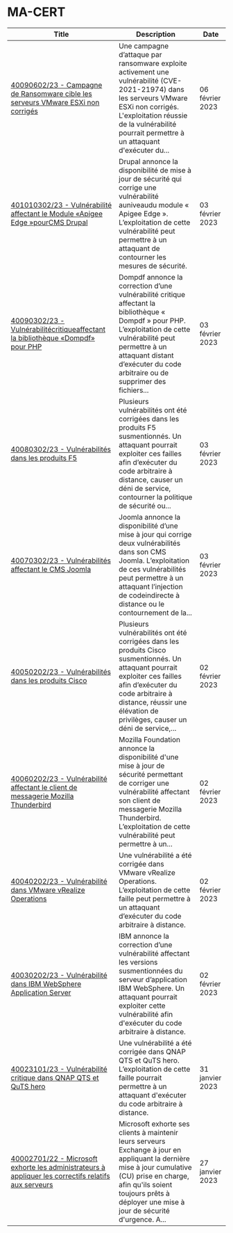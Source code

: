 

# MA-CERT

 |Title|Description|Date|
 |---|---|---|
 |[40090602/23 - Campagne de Ransomware cible les serveurs VMware ESXi non corrigés](https://www.dgssi.gov.ma//fr/content/4009060223-campagne-de-ransomware-cible-les-serveurs-vmware-esxi-non-corriges.html)|Une campagne d’attaque par ransomware exploite activement une vulnérabilité (CVE-2021-21974) dans les serveurs VMware ESXi non corrigés. L'exploitation réussie de la vulnérabilité pourrait permettre à un attaquant d'exécuter du...|06 février 2023|
 |[401010302/23 - Vulnérabilité affectant le Module «Apigee Edge »pourCMS Drupal](https://www.dgssi.gov.ma//fr/content/40101030223-vulnerabilite-affectant-le-module-apigee-edge-pour-cms-drupal.html)|Drupal annonce la disponibilité de mise à jour de sécurité qui corrige une vulnérabilité auniveaudu module « Apigee Edge ». L’exploitation de cette vulnérabilité peut permettre à un attaquant de contourner les mesures de sécurité.|03 février 2023|
 |[40090302/23 - Vulnérabilitécritiqueaffectant la bibliothèque «Dompdf» pour PHP](https://www.dgssi.gov.ma//fr/content/4009030223-vulnerabilite-critique-affectant-la-bibliotheque-dompdf-pour-php.html)|Dompdf annonce la correction d’une vulnérabilité critique affectant la bibliothèque « Dompdf » pour PHP. L’exploitation de cette vulnérabilité peut permettre à un attaquant distant d’exécuter du code arbitraire ou de supprimer des fichiers...|03 février 2023|
 |[40080302/23 - Vulnérabilités dans les produits F5](https://www.dgssi.gov.ma//fr/content/4008030223-vulnerabilites-dans-les-produits-f5.html)|Plusieurs vulnérabilités ont été corrigées dans les produits F5 susmentionnés. Un attaquant pourrait exploiter ces failles afin d’exécuter du code arbitraire à distance, causer un déni de service, contourner la politique de sécurité ou...|03 février 2023|
 |[40070302/23 - Vulnérabilités affectant le CMS Joomla](https://www.dgssi.gov.ma//fr/content/4007030223-vulnerabilites-affectant-le-cms-joomla.html)|Joomla annonce la disponibilité d’une mise à jour qui corrige deux vulnérabilités dans son CMS Joomla. L’exploitation de ces vulnérabilités peut permettre à un attaquant l’injection de codeindirecte à distance ou le contournement de la...|03 février 2023|
 |[40050202/23 - Vulnérabilités dans les produits Cisco](https://www.dgssi.gov.ma//fr/content/4005020223-vulnerabilites-dans-les-produits-cisco.html)|Plusieurs vulnérabilités ont été corrigées dans les produits Cisco susmentionnés. Un attaquant pourrait exploiter ces failles afin d’exécuter du code arbitraire à distance, réussir une élévation de privilèges, causer un déni de service,...|02 février 2023|
 |[40060202/23 - Vulnérabilité affectant le client de messagerie Mozilla Thunderbird ](https://www.dgssi.gov.ma//fr/content/4006020223-vulnerabilite-affectant-le-client-de-messagerie-mozilla-thunderbird.html)|Mozilla Foundation annonce la disponibilité d'une mise à jour de sécurité permettant de corriger une vulnérabilité affectant son client de messagerie Mozilla Thunderbird. L’exploitation de cette vulnérabilité peut permettre à un...|02 février 2023|
 |[40040202/23 - Vulnérabilité dans VMware vRealize Operations](https://www.dgssi.gov.ma//fr/content/4004020223-vulnerabilite-dans-vmware-vrealize-operations.html)|Une vulnérabilité a été corrigée dans VMware vRealize Operations. L’exploitation de cette faille peut permettre à un attaquant d’exécuter du code arbitraire à distance.|02 février 2023|
 |[40030202/23 - Vulnérabilité dans IBM WebSphere Application Server](https://www.dgssi.gov.ma//fr/content/4003020223-vulnerabilite-dans-ibm-websphere-application-server.html)|IBM annonce la correction d’une vulnérabilité affectant les versions susmentionnées du serveur d’application IBM WebSphere. Un attaquant pourrait exploiter cette vulnérabilité afin d'exécuter du code arbitraire à distance.|02 février 2023|
 |[40023101/23 - Vulnérabilité critique dans QNAP QTS et QuTS hero](https://www.dgssi.gov.ma//fr/content/4002310123-vulnerabilite-critique-dans-qnap-qts-et-quts-hero.html)|Une vulnérabilité a été corrigée dans QNAP QTS et QuTS hero. L’exploitation de cette faille pourrait permettre à un attaquant d'exécuter du code arbitraire à distance.|31 janvier 2023|
 |[40002701/22 - Microsoft exhorte les administrateurs à appliquer les correctifs relatifs aux serveurs](https://www.dgssi.gov.ma//fr/content/4000270122-microsoft-exhorte-les-administrateurs-appliquer-les-correctifs-relatifs-aux-serveurs-exchange.html)|Microsoft exhorte ses clients à maintenir leurs serveurs Exchange à jour en appliquant la dernière mise à jour cumulative (CU) prise en charge, afin qu'ils soient toujours prêts à déployer une mise à jour de sécurité d'urgence. A...|27 janvier 2023|
 